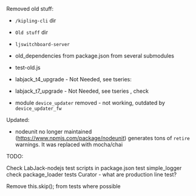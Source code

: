 Removed old stuff:

* `/kipling-cli` dir
* `Old stuff` dir
* `ljswitchboard-server`
* old_dependencies from package.json from several submodules
* test-old.js

* labjack_t4_upgrade - Not Needed, see tseries:
* labjack_t7_upgrade - Not Needed, see tseries , check 

* module `device_updater` removed - not working, outdated by `device_updater_fw`

Updated:

* nodeunit no longer maintained (https://www.npmjs.com/package/nodeunit) generates tons of `retire` warnings. It was replaced with mocha/chai
 
TODO:

Check LabJack-nodejs test scripts in package.json
test simple_logger
check package_loader tests
Curator - what are production line test?

Remove this.skip(); from tests where possible
